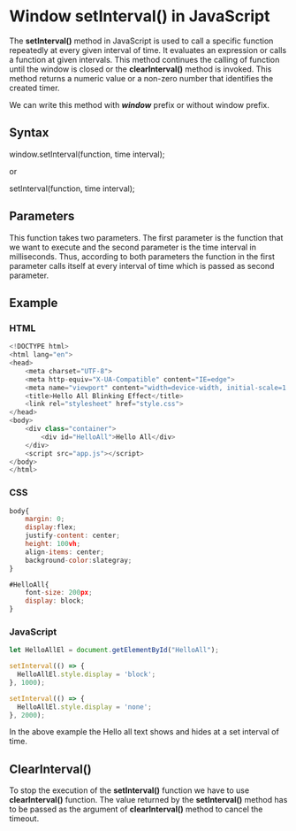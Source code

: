 # Window setInterval() in JavaScript

The **setInterval()** method in JavaScript is used to call a specific function repeatedly at every given interval of time. It evaluates an expression or calls a function at given intervals. This method continues the calling of function until the window is closed or the **clearInterval()** method is invoked. This method returns a numeric value or a non-zero number that identifies the created timer.

We can write this method with ***window*** prefix or without window prefix.

## Syntax

window.setInterval(function, time interval);

or

setInterval(function, time interval);

## Parameters

This function takes two parameters. The first parameter is the function that we want to execute and the second parameter is the time interval in milliseconds. Thus, according to both parameters the function in the first parameter calls itself at every interval of time which is passed as second parameter.

## Example

### HTML

```javascript
<!DOCTYPE html>
<html lang="en">
<head>
    <meta charset="UTF-8">
    <meta http-equiv="X-UA-Compatible" content="IE=edge">
    <meta name="viewport" content="width=device-width, initial-scale=1.0">
    <title>Hello All Blinking Effect</title>
    <link rel="stylesheet" href="style.css">
</head>
<body>
    <div class="container">
        <div id="HelloAll">Hello All</div>
    </div>
    <script src="app.js"></script>
</body>
</html>
```

### CSS

```javascript
body{
    margin: 0;
    display:flex;
    justify-content: center;
    height: 100vh;
    align-items: center;
    background-color:slategray;
}

#HelloAll{
    font-size: 200px;
    display: block;
}
```

### JavaScript

```javascript
let HelloAllEl = document.getElementById("HelloAll");

setInterval(() => {
  HelloAllEl.style.display = 'block';
}, 1000);

setInterval(() => {
  HelloAllEl.style.display = 'none';
}, 2000);
```

In the above example the Hello all text shows and hides at a set interval of time.

## ClearInterval()

To stop the execution of the **setInterval()** function we have to use **clearInterval()** function. The value returned by the **setInterval()** method has to be passed as the argument of **clearInterval()** method to cancel the timeout.
